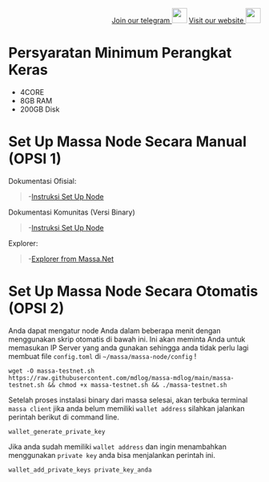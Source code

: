 <p style="font-size:14px" align="right">
<a href="https://t.me/massa_indonesia" target="_blank">Join our telegram <img src="https://user-images.githubusercontent.com/50621007/168689534-796f181e-3e4c-43a5-8183-9888fc92cfa7.png" width="30"/></a>
<a href="https://massa.net" target="_blank">Visit our website <img src="https://user-images.githubusercontent.com/17427126/175755888-1a279a45-4b3d-4fa5-be6b-ebab93346af4.png" width="30"/></a>
</p>

# Persyaratan Minimum Perangkat Keras

 - 4CORE
 - 8GB RAM
 - 200GB Disk

 # Set Up Massa Node Secara Manual (OPSI 1)
Dokumentasi Ofisial:
>-[Instruksi Set Up Node](https://massa.readthedocs.io/en/latest/testnet/install.html)

Dokumentasi Komunitas (Versi Binary)
>-[Instruksi Set Up Node](https://medium.com/@massacaptain/tutorial-massa-testnet-binary-version-d7e10847e4c0)

Explorer:
>-[Explorer from Massa.Net](https://massa.net/testnet/)

# Set Up Massa Node Secara Otomatis (OPSI 2)

Anda dapat mengatur node Anda dalam beberapa menit dengan menggunakan skrip otomatis di bawah ini. Ini akan meminta Anda untuk memasukan IP Server yang anda gunakan sehingga anda tidak perlu lagi membuat file ```config.toml``` di ```~/massa/massa-node/config``` !

```
wget -O massa-testnet.sh https://raw.githubusercontent.com/mdlog/massa-mdlog/main/massa-testnet.sh && chmod +x massa-testnet.sh && ./massa-testnet.sh
```
Setelah proses instalasi binary dari massa selesai, akan terbuka terminal ```massa client``` jika anda belum memiliki ```wallet address``` silahkan jalankan perintah berikut di command line.

```
wallet_generate_private_key

```

Jika anda sudah memiliki ```wallet address``` dan ingin menambahkan menggunakan ```private key``` anda bisa menjalankan perintah ini.

```
wallet_add_private_keys private_key_anda

```
